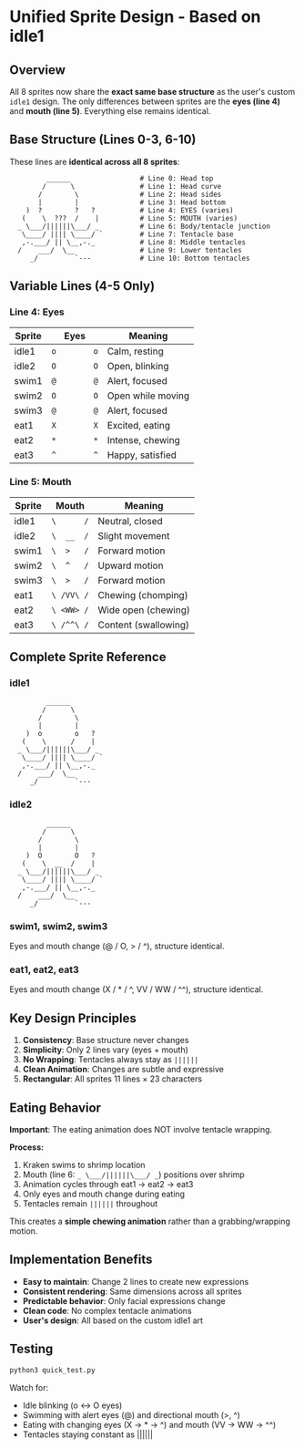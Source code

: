 # Unified Sprite Design - Based on idle1

## Overview

All 8 sprites now share the **exact same base structure** as the user's custom `idle1` design. The only differences between sprites are the **eyes (line 4)** and **mouth (line 5)**. Everything else remains identical.

## Base Structure (Lines 0-3, 6-10)

These lines are **identical across all 8 sprites**:

```
         ______                 # Line 0: Head top
        /      \                # Line 1: Head curve
       /        \               # Line 2: Head sides
       |        |               # Line 3: Head bottom
    )  ?        ?   ?           # Line 4: EYES (varies)
   (    \  ???  /    |          # Line 5: MOUTH (varies)
  _ \___/||||||\___/ _          # Line 6: Body/tentacle junction
   \____/ |||| \____/ `         # Line 7: Tentacle base
   ,-.___/ || \__,-._           # Line 8: Middle tentacles
  /    ___/  \__                # Line 9: Lower tentacles
     _/         `---            # Line 10: Bottom tentacles
```

## Variable Lines (4-5 Only)

### Line 4: Eyes

| Sprite | Eyes | Meaning |
|--------|------|---------|
| idle1  | `o        o` | Calm, resting |
| idle2  | `O        O` | Open, blinking |
| swim1  | `@        @` | Alert, focused |
| swim2  | `O        O` | Open while moving |
| swim3  | `@        @` | Alert, focused |
| eat1   | `X        X` | Excited, eating |
| eat2   | `*        *` | Intense, chewing |
| eat3   | `^        ^` | Happy, satisfied |

### Line 5: Mouth

| Sprite | Mouth | Meaning |
|--------|-------|---------|
| idle1  | `\      /` | Neutral, closed |
| idle2  | `\  __  /` | Slight movement |
| swim1  | `\  >   /` | Forward motion |
| swim2  | `\  ^   /` | Upward motion |
| swim3  | `\  >   /` | Forward motion |
| eat1   | `\ /VV\ /` | Chewing (chomping) |
| eat2   | `\ <WW> /` | Wide open (chewing) |
| eat3   | `\ /^^\ /` | Content (swallowing) |

## Complete Sprite Reference

### idle1
```
         ______        
        /      \       
       /        \      
       |        |      
    )  o        o   ?  
   (    \      /    |  
  _ \___/||||||\___/ _ 
   \____/ |||| \____/ `
   ,-.___/ || \__,-._  
  /    ___/  \__       
     _/         `---   
```

### idle2
```
         ______        
        /      \       
       /        \      
       |        |      
    )  O        O   ?  
   (    \  __  /    |  
  _ \___/||||||\___/ _ 
   \____/ |||| \____/ `
   ,-.___/ || \__,-._  
  /    ___/  \__       
     _/         `---   
```

### swim1, swim2, swim3
Eyes and mouth change (@ / O, > / ^), structure identical.

### eat1, eat2, eat3
Eyes and mouth change (X / * / ^, VV / WW / ^^), structure identical.

## Key Design Principles

1. **Consistency**: Base structure never changes
2. **Simplicity**: Only 2 lines vary (eyes + mouth)
3. **No Wrapping**: Tentacles always stay as `||||||`
4. **Clean Animation**: Changes are subtle and expressive
5. **Rectangular**: All sprites 11 lines × 23 characters

## Eating Behavior

**Important**: The eating animation does NOT involve tentacle wrapping.

**Process:**
1. Kraken swims to shrimp location
2. Mouth (line 6: `_ \___/||||||\___/ _`) positions over shrimp
3. Animation cycles through eat1 → eat2 → eat3
4. Only eyes and mouth change during eating
5. Tentacles remain `||||||` throughout

This creates a **simple chewing animation** rather than a grabbing/wrapping motion.

## Implementation Benefits

- **Easy to maintain**: Change 2 lines to create new expressions
- **Consistent rendering**: Same dimensions across all sprites
- **Predictable behavior**: Only facial expressions change
- **Clean code**: No complex tentacle animations
- **User's design**: All based on the custom idle1 art

## Testing

```bash
python3 quick_test.py
```

Watch for:
- Idle blinking (o ↔ O eyes)
- Swimming with alert eyes (@) and directional mouth (>, ^)
- Eating with changing eyes (X → * → ^) and mouth (VV → WW → ^^)
- Tentacles staying constant as ||||||
